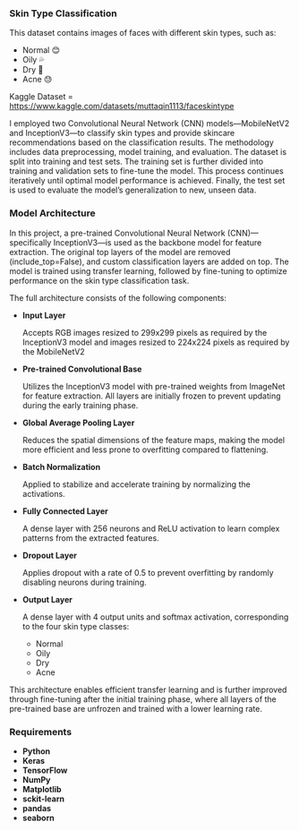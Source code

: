 ### Skin Type Classification
This dataset contains images of faces with different skin types, such as:
- Normal 😊
- Oily 💦
- Dry 🌵
- Acne 😓

Kaggle Dataset = https://www.kaggle.com/datasets/muttaqin1113/faceskintype

I employed two Convolutional Neural Network (CNN) models—MobileNetV2 and InceptionV3—to classify skin types and provide skincare recommendations based on the classification results. The methodology includes data preprocessing, model training, and evaluation.
The dataset is split into training and test sets. The training set is further divided into training and validation sets to fine-tune the model. This process continues iteratively until optimal model performance is achieved. Finally, the test set is used to evaluate the model’s generalization to new, unseen data.

### Model Architecture
In this project, a pre-trained Convolutional Neural Network (CNN)—specifically InceptionV3—is used as the backbone model for feature extraction. The original top layers of the model are removed (include_top=False), and custom classification layers are added on top. The model is trained using transfer learning, followed by fine-tuning to optimize performance on the skin type classification task.

The full architecture consists of the following components:
- **Input Layer**

  Accepts RGB images resized to 299x299 pixels as required by the InceptionV3 model and images resized to 224x224 pixels as required by the MobileNetV2

- **Pre-trained Convolutional Base**

  Utilizes the InceptionV3 model with pre-trained weights from ImageNet for feature extraction. All layers are initially frozen to prevent updating during the early training phase.

- **Global Average Pooling Layer**

  Reduces the spatial dimensions of the feature maps, making the model more efficient and less prone to overfitting compared to flattening.

- **Batch Normalization**

  Applied to stabilize and accelerate training by normalizing the activations.

- **Fully Connected Layer**

  A dense layer with 256 neurons and ReLU activation to learn complex patterns from the extracted features.

- **Dropout Layer**

  Applies dropout with a rate of 0.5 to prevent overfitting by randomly disabling neurons during training.

- **Output Layer**

  A dense layer with 4 output units and softmax activation, corresponding to the four skin type classes:
  - Normal
  - Oily
  - Dry
  - Acne

This architecture enables efficient transfer learning and is further improved through fine-tuning after the initial training phase, where all layers of the pre-trained base are unfrozen and trained with a lower learning rate.


### Requirements
- **Python**
- **Keras** 
- **TensorFlow** 
- **NumPy** 
- **Matplotlib** 
- **sckit-learn**
- **pandas**
- **seaborn**
